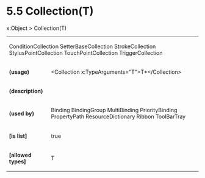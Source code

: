 <html dir="LTR" xmlns:mshelp="http://msdn.microsoft.com/mshelp" xmlns:ddue="http://ddue.schemas.microsoft.com/authoring/2003/5" xmlns:xlink="http://www.w3.org/1999/xlink" xmlns:tool="http://www.microsoft.com/tooltip"><body><input type="hidden" id="userDataCache" class="userDataStyle"><input type="hidden" id="hiddenScrollOffset"><img id="dropDownImage" style="display:none; height:0; width:0;" src="../local/drpdown.gif"><img id="dropDownHoverImage" style="display:none; height:0; width:0;" src="../local/drpdown_orange.gif"><img id="collapseImage" style="display:none; height:0; width:0;" src="../local/collapse.gif"><img id="expandImage" style="display:none; height:0; width:0;" src="../local/exp.gif"><img id="collapseAllImage" style="display:none; height:0; width:0;" src="../local/collall.gif"><img id="expandAllImage" style="display:none; height:0; width:0;" src="../local/expall.gif"><img id="copyImage" style="display:none; height:0; width:0;" src="../local/copycode.gif"><img id="copyHoverImage" style="display:none; height:0; width:0;" src="../local/copycodeHighlight.gif"><div id="header"><h1 class="heading">5.5 Collection(T)</h1></div><div id="mainSection"><div id="mainBody"><div id="allHistory" class="saveHistory" onsave="saveAll()" onload="loadAll()"></div>
				<p xmlns:wsd="http://wsdev.schemas.microsoft.com/authoring/2008/2" xmlns:msxsl="urn:schemas-microsoft-com:xslt" xmlns:script="urn:script" xmlns:build="urn:build">
				</p>
			<div id="sectionSection0" class="section" name="collapseableSection"><content xmlns="http://ddue.schemas.microsoft.com/authoring/2003/5" xmlns:wsd="http://wsdev.schemas.microsoft.com/authoring/2008/2" xmlns:msxsl="urn:schemas-microsoft-com:xslt" xmlns:script="urn:script" xmlns:build="urn:build">
				</content></div><div id="sectionSection1" class="section" name="collapseableSection"><content xmlns="http://ddue.schemas.microsoft.com/authoring/2003/5" xmlns:wsd="http://wsdev.schemas.microsoft.com/authoring/2008/2" xmlns:msxsl="urn:schemas-microsoft-com:xslt" xmlns:script="urn:script" xmlns:build="urn:build">
					<p xmlns="">
						<mshelp:link keywords="32151b2e-6b09-45cd-afba-003da191b81a" tabindex="0">x:Object</mshelp:link> &gt; Collection(T)</p>
					<p xmlns=""><b></b></p><table class="ProtocolAuthoredTable" xmlns=""><tr>
								<td colspan="2">
									<p>
										<mshelp:link keywords="19279d58-caf3-4d35-8c9c-cf65b9a790bf" tabindex="0">ConditionCollection</mshelp:link> <mshelp:link keywords="97b79412-4908-42e0-853e-ab15f91905fd" tabindex="0">SetterBaseCollection</mshelp:link> <mshelp:link keywords="2c3c5360-ae18-4231-9f63-bd4455857cec" tabindex="0">StrokeCollection</mshelp:link> <mshelp:link keywords="2314d03d-5d96-4e85-895e-ffacf6ffaa91" tabindex="0">StylusPointCollection</mshelp:link> <mshelp:link keywords="21c5723b-196e-4bcd-8202-6da77c5e14ff" tabindex="0">TouchPointCollection</mshelp:link> <mshelp:link keywords="3b14f36a-1ff6-49bf-9d27-e1b9bb79f466" tabindex="0">TriggerCollection</mshelp:link></p>
								</td>
							</tr><tr>
							<td>
								<p>
									<b>(usage)</b>
								</p>
							</td>
							<td>
								<p>&lt;Collection x:TypeArguments="T"&gt;T*&lt;/Collection&gt;</p>
							</td>
						</tr><tr>
							<td>
								<p>
									<b>(description)</b>
								</p>
							</td>
							<td>
							</td>
						</tr><tr>
							<td>
								<p>
									<b>(used by)</b>
								</p>
							</td>
							<td>
								<p>
									<mshelp:link keywords="3942689a-a4c0-4b0d-af9b-ef4ddbd2de37" tabindex="0">Binding</mshelp:link> <mshelp:link keywords="1e1f19b8-2007-4b7b-91a2-9e852ac1d76d" tabindex="0">BindingGroup</mshelp:link> <mshelp:link keywords="2cb0c3ac-2964-4d91-82dc-89b402b3f76f" tabindex="0">MultiBinding</mshelp:link> <mshelp:link keywords="58a2810a-4002-49be-8686-79657d067c45" tabindex="0">PriorityBinding</mshelp:link> <mshelp:link keywords="9ff27913-8922-4bd8-9ff6-02616611e098" tabindex="0">PropertyPath</mshelp:link> <mshelp:link keywords="bf866301-7c31-4ea8-a11f-89f7e9918e04" tabindex="0">ResourceDictionary</mshelp:link> <mshelp:link keywords="54bec691-cb43-47ba-bafa-0dbf6741117e" tabindex="0">Ribbon</mshelp:link> <mshelp:link keywords="4f690f3b-e889-4bbe-bb75-3dea342f7457" tabindex="0">ToolBarTray</mshelp:link></p>
							</td>
						</tr><tr>
							<td>
								<p>
									<b>[is list]</b>
								</p>
							</td>
							<td>
								<p>true</p>
							</td>
						</tr><tr>
							<td>
								<p>
									<b>[allowed types]</b>
								</p>
							</td>
							<td>
								<p>T</p>
							</td>
						</tr></table>
				</content></div><!--[if gte IE 5]>
			<tool:tip element="languageFilterToolTip" avoidmouse="false"/>
		<![endif]--></div><a name="feedback"></a><span></span></div></body></html>

